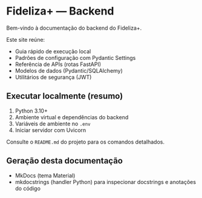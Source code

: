 # Fideliza+ — Backend

Bem-vindo à documentação do backend do Fideliza+.

Este site reúne:

- Guia rápido de execução local
- Padrões de configuração com Pydantic Settings
- Referência de APIs (rotas FastAPI)
- Modelos de dados (Pydantic/SQLAlchemy)
- Utilitários de segurança (JWT)

## Executar localmente (resumo)

1. Python 3.10+
2. Ambiente virtual e dependências do backend
3. Variáveis de ambiente no `.env`
4. Iniciar servidor com Uvicorn

Consulte o `README.md` do projeto para os comandos detalhados.

## Geração desta documentação

- MkDocs (tema Material)
- mkdocstrings (handler Python) para inspecionar docstrings e anotações do código


